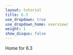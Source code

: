 ```yaml
---
layout: tutorial
title: 6.3
use_dropdown: true
use_dropdown_home: overview/
weight: 1
show_disqus: false
---
```

Home for 6.3
